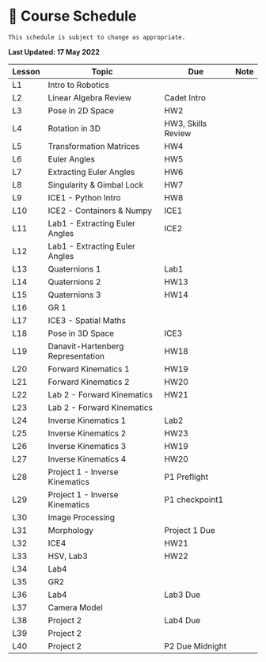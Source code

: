 # 📆 Course Schedule

```{note}
This schedule is subject to change as appropriate.
```
**Last Updated: 17 May 2022**

**Lesson**|  **Topic**                       | **Due**             | **Note**
----------|----------------------------------|---------------------|-----------
 L1       | Intro to Robotics                 |                    |           
 L2       | Linear Algebra Review             | Cadet Intro        |           
 L3       | Pose in 2D Space                  | HW2                |           
 L4       | Rotation in 3D                    | HW3, Skills Review |           
 L5       | Transformation Matrices           | HW4                |           
 L6       | Euler Angles                      | HW5                |           
 L7       | Extracting Euler Angles           | HW6                |           
 L8       | Singularity & Gimbal Lock         | HW7                |           
 L9       | ICE1 - Python Intro               | HW8                |           
 L10      | ICE2 - Containers & Numpy         | ICE1               |    
 L11      | Lab1 - Extracting Euler Angles    | ICE2               |    
 L12      | Lab1 - Extracting Euler Angles    |                    |    
 L13      | Quaternions 1                     | Lab1               |    
 L14      | Quaternions 2                     | HW13               |    
 L15      | Quaternions 3                     | HW14               |    
 L16      | GR 1                              |                    |    
 L17      | ICE3 - Spatial Maths              |                    |    
 L18      | Pose in 3D Space                  | ICE3               |    
 L19      | Danavit-Hartenberg Representation | HW18               |    
 L20      | Forward Kinematics 1              | HW19               |    
 L21      | Forward Kinematics 2              | HW20               |    
 L22      | Lab 2 - Forward Kinematics        | HW21               |    
 L23      | Lab 2 - Forward Kinematics        |                    |                    |    
 L24      | Inverse Kinematics 1              | Lab2               |    
 L25      | Inverse Kinematics 2              | HW23               |    
 L26      | Inverse Kinematics 3              | HW19               |    
 L27      | Inverse Kinematics 4              | HW20               |    
 L28      | Project 1 - Inverse Kinematics    | P1 Preflight       |   
 L29      | Project 1 - Inverse Kinematics    | P1 checkpoint1     |
 L30      | Image Processing                  |                    |
 L31      | Morphology                        | Project 1 Due      |
 L32      | ICE4                              | HW21               |
 L33      | HSV, Lab3                         | HW22               |
 L34      | Lab4                              |                    |
 L35      | GR2                               |                    |
 L36      | Lab4                              | Lab3 Due           |
 L37      | Camera Model                      |                    |
 L38      | Project 2                         | Lab4 Due           |
 L39      | Project 2                         |                    |
 L40      | Project 2                         | P2 Due Midnight    |
